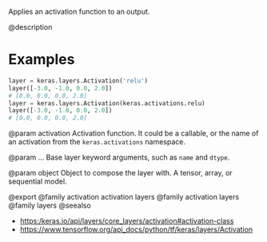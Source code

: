 Applies an activation function to an output.

@description

# Examples
```python
layer = keras.layers.Activation('relu')
layer([-3.0, -1.0, 0.0, 2.0])
# [0.0, 0.0, 0.0, 2.0]
layer = keras.layers.Activation(keras.activations.relu)
layer([-3.0, -1.0, 0.0, 2.0])
# [0.0, 0.0, 0.0, 2.0]
```

@param activation
Activation function. It could be a callable, or the name of
an activation from the `keras.activations` namespace.

@param ...
Base layer keyword arguments, such as `name` and `dtype`.

@param object
Object to compose the layer with. A tensor, array, or sequential model.

@export
@family activation activation layers
@family activation layers
@family layers
@seealso
+ <https:/keras.io/api/layers/core_layers/activation#activation-class>
+ <https://www.tensorflow.org/api_docs/python/tf/keras/layers/Activation>
